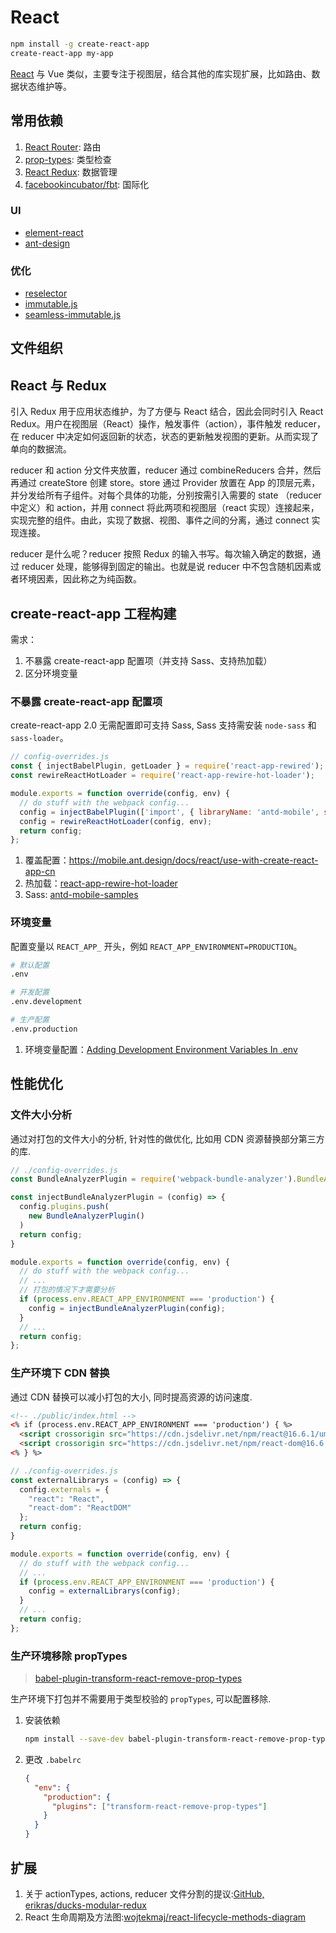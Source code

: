 # React

```bash
npm install -g create-react-app
create-react-app my-app
```

[React](https://reactjs.org/) 与 Vue 类似，主要专注于视图层，结合其他的库实现扩展，比如路由、数据状态维护等。

## 常用依赖

1. [React Router](https://github.com/ReactTraining/react-router): 路由
2. [prop-types](https://github.com/facebook/prop-types): 类型检查
3. [React Redux](https://github.com/reactjs/react-redux): 数据管理
4. [facebookincubator/fbt](https://github.com/facebookincubator/fbt): 国际化

### UI

- [element-react](https://eleme.github.io/element-react/)
- [ant-design](https://ant.design/)

### 优化

- [reselector](https://github.com/reactjs/reselect)
- [immutable.js](https://github.com/facebook/immutable-js)
- [seamless-immutable.js](https://github.com/rtfeldman/seamless-immutable)

## 文件组织

## React 与 Redux

引入 Redux 用于应用状态维护，为了方便与 React 结合，因此会同时引入 React Redux。用户在视图层（React）操作，触发事件（action），事件触发 reducer，在 reducer 中决定如何返回新的状态，状态的更新触发视图的更新。从而实现了单向的数据流。

reducer 和 action 分文件夹放置，reducer 通过 combineReducers 合并，然后再通过 createStore 创建 store。store 通过 Provider 放置在 App 的顶层元素，并分发给所有子组件。对每个具体的功能，分别按需引入需要的 state （reducer 中定义）和 action，并用 connect 将此两项和视图层（react 实现）连接起来，实现完整的组件。由此，实现了数据、视图、事件之间的分离，通过 connect 实现连接。

reducer 是什么呢？reducer 按照 Redux 的输入书写。每次输入确定的数据，通过 reducer 处理，能够得到固定的输出。也就是说 reducer 中不包含随机因素或者环境因素，因此称之为纯函数。

## create-react-app 工程构建

需求：

1. 不暴露 create-react-app 配置项（并支持 Sass、支持热加载）
2. 区分环境变量

### 不暴露 create-react-app 配置项

create-react-app 2.0 无需配置即可支持 Sass, Sass 支持需安装 `node-sass` 和 `sass-loader`。

```javascript
// config-overrides.js
const { injectBabelPlugin, getLoader } = require('react-app-rewired');
const rewireReactHotLoader = require('react-app-rewire-hot-loader');

module.exports = function override(config, env) {
  // do stuff with the webpack config...
  config = injectBabelPlugin(['import', { libraryName: 'antd-mobile', style: 'css' }], config);
  config = rewireReactHotLoader(config, env);
  return config;
};
```

1. 覆盖配置：<https://mobile.ant.design/docs/react/use-with-create-react-app-cn>
2. 热加载：[react-app-rewire-hot-loader](https://github.com/cdharris/react-app-rewire-hot-loader)
3. Sass: [antd-mobile-samples](https://github.com/ant-design/antd-mobile-samples/blob/master/create-react-app/config-overrides.js)

### 环境变量

配置变量以 `REACT_APP_` 开头，例如 `REACT_APP_ENVIRONMENT=PRODUCTION`。

```bash
# 默认配置
.env

# 开发配置
.env.development

# 生产配置
.env.production
```

1. 环境变量配置：[Adding Development Environment Variables In .env](https://github.com/facebook/create-react-app/blob/master/packages/react-scripts/template/README.md#adding-development-environment-variables-in-env)

## 性能优化

### 文件大小分析

通过对打包的文件大小的分析, 针对性的做优化, 比如用 CDN 资源替换部分第三方的库.

```javascript
// ./config-overrides.js
const BundleAnalyzerPlugin = require('webpack-bundle-analyzer').BundleAnalyzerPlugin;

const injectBundleAnalyzerPlugin = (config) => {
  config.plugins.push(
    new BundleAnalyzerPlugin()
  )
  return config;
}

module.exports = function override(config, env) {
  // do stuff with the webpack config...
  // ...
  // 打包的情况下才需要分析
  if (process.env.REACT_APP_ENVIRONMENT === 'production') {
    config = injectBundleAnalyzerPlugin(config);
  }
  // ...
  return config;
};
```

### 生产环境下 CDN 替换

通过 CDN 替换可以减小打包的大小, 同时提高资源的访问速度.

```html
<!-- ./public/index.html -->
<% if (process.env.REACT_APP_ENVIRONMENT === 'production') { %>
  <script crossorigin src="https://cdn.jsdelivr.net/npm/react@16.6.1/umd/react.production.min.js"></script>
  <script crossorigin src="https://cdn.jsdelivr.net/npm/react-dom@16.6.1/umd/react-dom.production.min.js"></script>
<% } %>
```

```javascript
// ./config-overrides.js
const externalLibrarys = (config) => {
  config.externals = {
    "react": "React",
    "react-dom": "ReactDOM"
  };
  return config;
}

module.exports = function override(config, env) {
  // do stuff with the webpack config...
  // ...
  if (process.env.REACT_APP_ENVIRONMENT === 'production') {
    config = externalLibrarys(config);
  }
  // ...
  return config;
};
```

### 生产环境移除 propTypes

> [babel-plugin-transform-react-remove-prop-types](https://github.com/oliviertassinari/babel-plugin-transform-react-remove-prop-types)

生产环境下打包并不需要用于类型校验的 `propTypes`, 可以配置移除.

1. 安装依赖

    ```bash
    npm install --save-dev babel-plugin-transform-react-remove-prop-types
    ```

2. 更改 `.babelrc`

    ```json
    {
      "env": {
        "production": {
          "plugins": ["transform-react-remove-prop-types"]
        }
      }
    }
    ```

## 扩展

1. 关于 actionTypes, actions, reducer 文件分割的提议:[GitHub, erikras/ducks-modular-redux](https://github.com/erikras/ducks-modular-redux)
2. React 生命周期及方法图:[wojtekmaj/react-lifecycle-methods-diagram](https://github.com/wojtekmaj/react-lifecycle-methods-diagram)
